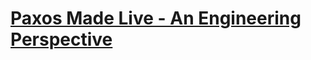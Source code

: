 # [Paxos Made Live - An Engineering Perspective](https://static.googleusercontent.com/media/research.google.com/en//archive/paxos_made_live.pdf)
